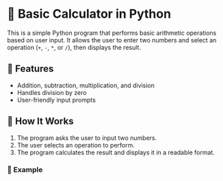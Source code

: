 # 🧮 Basic Calculator in Python

This is a simple Python program that performs basic arithmetic operations based on user input. It allows the user to enter two numbers and select an operation (`+`, `-`, `*`, or `/`), then displays the result.

## 🚀 Features

- Addition, subtraction, multiplication, and division
- Handles division by zero
- User-friendly input prompts

## 📝 How It Works

1. The program asks the user to input two numbers.
2. The user selects an operation to perform.
3. The program calculates the result and displays it in a readable format.

### 🔧 Example

